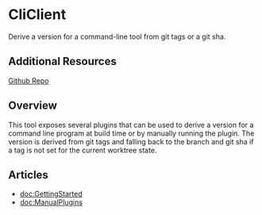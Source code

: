 # CliClient

Derive a version for a command-line tool from git tags or a git sha.

## Additional Resources

[Github Repo](https://github.com/m-housh/swift-cli-version)

## Overview

This tool exposes several plugins that can be used to derive a version for a command line program at
build time or by manually running the plugin. The version is derived from git tags and falling back
to the branch and git sha if a tag is not set for the current worktree state.

## Articles

- <doc:GettingStarted>
- <doc:ManualPlugins>
